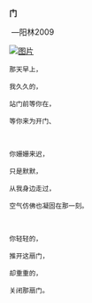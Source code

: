 **门**

​                     —阳林2009

[![图片](http://b22.photo.store.qq.com/http_imgload.cgi?/rurl4_b=7db29a6dd4fce7d9b88ae1652f5e37874349144529c40924e00584c2993b3d6f158d4ed771c2eef21325bf0207ded5f9889b1236fe63ee008de202f7ab2a1822c17a842ef4fe107a5393388d92fede116ffe32e9&a=27&b=22)](http://b22.photo.store.qq.com/http_imgload.cgi?/rurl4_b=7db29a6dd4fce7d9b88ae1652f5e37874349144529c40924e00584c2993b3d6f158d4ed771c2eef21325bf0207ded5f9889b1236fe63ee008de202f7ab2a1822c17a842ef4fe107a5393388d92fede116ffe32e9&a=27&b=22)

    那天早上，

    我久久的，

    站门前等你在，

    等你来为开门、

    

    你姗姗来迟，

    只是默默，

    从我身边走过，

    ­空气仿佛也凝固在那一刻。

    

    你轻轻的，

    推开这扇门，

    却重重的，

    关闭那扇门。